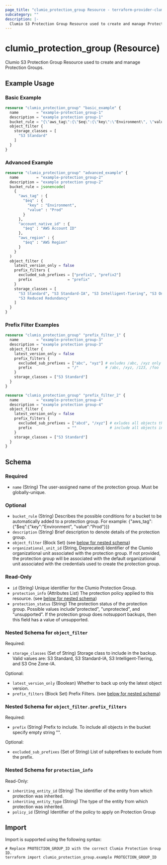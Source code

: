 ```yaml
---
page_title: "clumio_protection_group Resource - terraform-provider-clumio"
subcategory: ""
description: |-
  Clumio S3 Protection Group Resource used to create and manage Protection Groups.
---
```


# clumio_protection_group (Resource)

Clumio S3 Protection Group Resource used to create and manage Protection Groups.

## Example Usage

### Basic Example

```terraform
resource "clumio_protection_group" "basic_example" {
  name        = "example-protection_group-1"
  description = "example protection group-1"
  bucket_rule = "{\"aws_tag\":{\"$eq\":{\"key\":\"Environment\", \"value\":\"Prod\"}}}"
  object_filter {
    storage_classes = [
      "S3 Standard"
    ]
  }
}
```

### Advanced Example

```terraform
resource "clumio_protection_group" "advanced_example" {
  name        = "example-protection_group-2"
  description = "example protection group-2"
  bucket_rule = jsonencode(
    {
      "aws_tag" : {
        "$eq" : {
          "key" : "Environment",
          "value" : "Prod"
        }
      },
      "account_native_id" : {
        "$eq" : "AWS Account ID"
      },
      "aws_region" : {
        "$eq" : "AWS Region"
      }
    }
  )
  object_filter {
    latest_version_only = false
    prefix_filters {
      excluded_sub_prefixes = ["prefix1", "prefix2"]
      prefix                = "prefix"
    }
    storage_classes = [
      "S3 Standard", "S3 Standard-IA", "S3 Intelligent-Tiering", "S3 One Zone-IA",
      "S3 Reduced Redundancy"
    ]
  }
}
```

### Prefix Filter Examples

```terraform
resource "clumio_protection_group" "prefix_filter_1" {
  name        = "example-protection_group-3"
  description = "example protection group-3"
  object_filter {
    latest_version_only = false
    prefix_filters {
      excluded_sub_prefixes = ["abc", "xyz"] # exludes /abc, /xyz only /123, /foo are backed up
      prefix                = "/"            # /abc, /xyz, /123, /foo
    }
    storage_classes = ["S3 Standard"]
  }
}
```

```terraform
resource "clumio_protection_group" "prefix_filter_2" {
  name        = "example-protection_group-4"
  description = "example protection group-4"
  object_filter {
    latest_version_only = false
    prefix_filters {
      excluded_sub_prefixes = ["abcd", "/xyz"] # exludes all objects that start with path abcd or /xyz
      prefix                = ""               # include all objects in the bucket
    }
    storage_classes = ["S3 Standard"]
  }
}
```

<!-- schema generated by tfplugindocs -->
## Schema

### Required

- `name` (String) The user-assigned name of the protection group. Must be globally-unique.

### Optional

- `bucket_rule` (String) Describes the possible conditions for a bucket to be  automatically added to a protection group. For example: {"aws_tag":{"$eq":{"key":"Environment", "value":"Prod"}}}
- `description` (String) Brief description to denote details of the protection group.
- `object_filter` (Block Set) (see [below for nested schema](#nestedblock--object_filter))
- `organizational_unit_id` (String, Deprecated) Identifier of the Clumio organizational unit associated with the protection group. If not provided, the protection group will be associated with the default organizational unit associated with the credentials used to create the protection group.

### Read-Only

- `id` (String) Unique identifier for the Clumio Protection Group.
- `protection_info` (Attributes List) The protection policy applied to this resource. (see [below for nested schema](#nestedatt--protection_info))
- `protection_status` (String) The protection status of the protection group. Possible values include"protected", "unprotected", and "unsupported". If the protection group does notsupport backups, then this field has a value of unsupported.

<a id="nestedblock--object_filter"></a>
### Nested Schema for `object_filter`

Required:

- `storage_classes` (Set of String) Storage class to include in the backup. Valid values are: S3 Standard, S3 Standard-IA, S3 Intelligent-Tiering, and S3 One Zone-IA.

Optional:

- `latest_version_only` (Boolean) Whether to back up only the latest object version.
- `prefix_filters` (Block Set) Prefix Filters. (see [below for nested schema](#nestedblock--object_filter--prefix_filters))

<a id="nestedblock--object_filter--prefix_filters"></a>
### Nested Schema for `object_filter.prefix_filters`

Required:

- `prefix` (String) Prefix to include. To include all objects in the bucket specify empty string "".

Optional:

- `excluded_sub_prefixes` (Set of String) List of subprefixes to exclude from the prefix.



<a id="nestedatt--protection_info"></a>
### Nested Schema for `protection_info`

Read-Only:

- `inheriting_entity_id` (String) The identifier of the entity from which protection was inherited.
- `inheriting_entity_type` (String) The type of the entity from which protection was inherited.
- `policy_id` (String) Identifier of the policy to apply on Protection Group

## Import

Import is supported using the following syntax:

```shell
# Replace PROTECTION_GROUP_ID with the correct Clumio Protection Group ID.
terraform import clumio_protection_group.example PROTECTION_GROUP_ID
```
